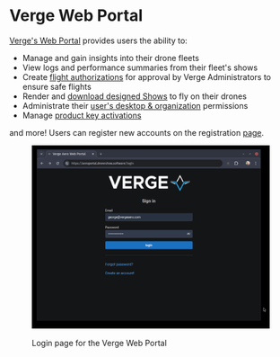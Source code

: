 # Verge Web Portal

[Verge's Web Portal](https://aeroportal.droneshow.software/login?returnUrl=%2F) provides users the ability to:

* Manage and gain insights into their drone fleets
* View logs and performance summaries from their fleet's shows
* Create [flight authorizations](creating-and-submitting-flight-authorizations.md) for approval by Verge Administrators to ensure safe flights
* Render and [download designed Shows](creating-and-rendering-shows.md) to fly on their drones
* Administrate their [user's desktop & organization](managing-users-desktop-permissions.md) permissions
* Manage [product key activations](managing-license-activations.md)

and more! Users can register new accounts on the registration [page](https://aeroportal.droneshow.software/register).

<figure><img src="../../.gitbook/assets/image (24).png" alt=""><figcaption><p>Login page for the Verge Web Portal</p></figcaption></figure>
